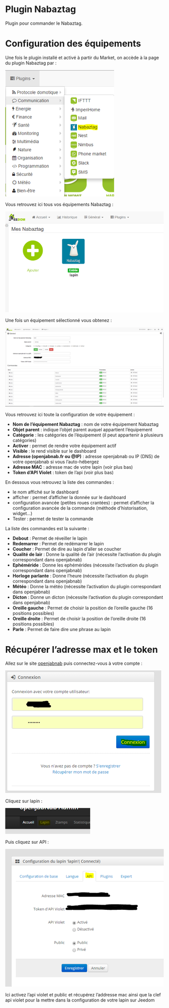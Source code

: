 # Plugin Nabaztag

Plugin pour commander le Nabaztag.

# Configuration des équipements 

Une fois le plugin installé et activé à partir du Market, on accède à la page du plugin Nabaztag par :

![nabaztag1](./images/nabaztag1.png)

Vous retrouvez ici tous vos équipements Nabaztag :

![nabaztag2](./images/nabaztag2.png)

Une fois un équipement sélectionné vous obtenez :

![nabaztag3](./images/nabaztag3.png)

Vous retrouvez ici toute la configuration de votre équipement :

-   **Nom de l’équipement Nabaztag** : nom de votre équipement Nabaztag
-   **Objet parent** : indique l’objet parent auquel appartient l’équipement
-   **Catégorie** : les catégories de l’équipement (il peut appartenir à plusieurs catégories)
-   **Activer** : permet de rendre votre équipement actif
-   **Visible** : le rend visible sur le dashboard
-   **Adresse (openjabnab.fr ou @IP)** : adresse openjabnab ou IP (DNS) de votre openjabnab si vous l’auto-hébergez
-   **Adresse MAC** : adresse mac de votre lapin (voir plus bas)
-   **Token d’API Violet** : token de l’api (voir plus bas)

En dessous vous retrouvez la liste des commandes :

-   le nom affiché sur le dashboard
-   afficher : permet d’afficher la donnée sur le dashboard
-   configuration avancée (petites roues crantées) : permet d’afficher la configuration avancée de la commande (méthode d’historisation, widget…)
-   Tester : permet de tester la commande

La liste des commandes est la suivante :

-   **Debout** : Permet de réveiller le lapin
-   **Redemarrer** : Permet de redémarrer le lapin
-   **Coucher** : Permet de dire au lapin d’aller se coucher
-   **Qualité de lair** : Donne la qualité de l’air (nécessite l’activation du plugin correspondant dans openjabnab)
-   **Ephéméride** : Donne les ephémérides (nécessite l’activation du plugin correspondant dans openjabnab)
-   **Horloge parlante** : Donne l’heure (nécessite l’activation du plugin correspondant dans openjabnab)
-   **Météo** : Donne la météo (nécessite l’activation du plugin correspondant dans openjabnab)
-   **Dicton** : Donne un dicton (nécessite l’activation du plugin correspondant dans openjabnab)
-   **Oreille gauche** : Permet de choisir la position de l’oreille gauche (16 positions possibles)
-   **Oreille droite** : Permet de choisir la position de l’oreille droite (16 positions possibles)
-   **Parle** : Permet de faire dire une phrase au lapin

# Récupérer l’adresse max et le token 

Allez sur le site [openjabnab](http://openjabnab.fr/ojn_admin/index.php) puis connectez-vous à votre compte :

![nabaztag4](./images/nabaztag4.png)

Cliquez sur lapin :

![nabaztag5](./images/nabaztag5.png)

Puis cliquez sur API :

![nabaztag6](./images/nabaztag6.png)

Ici activez l’api violet et public et récupérez l’addresse mac ainsi que la clef api violet pour la mettre dans la configuration de votre lapin sur Jeedom
